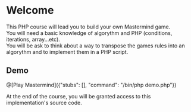 # Welcome

This PHP course will lead you to build your own Mastermind game.  
You will need a basic knowledge of algorythm and PHP (conditions, iterations, array...etc).  
You will be ask to think about a way to transpose the games rules into an algorythm and to implement them in a PHP script.

## Demo

@[Play Mastermind]({"stubs": [], "command": "/bin/php demo.php"})

At the end of the course, you will be granted access to this implementation's source code.  
